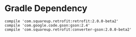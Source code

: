 # Gradle Dependency

```
compile 'com.squareup.retrofit:retrofit:2.0.0-beta2'
compile 'com.google.code.gson:gson:2.4'
compile 'com.squareup.retrofit:converter-gson:2.0.0-beta2'
```
